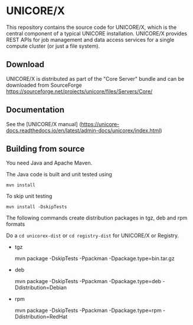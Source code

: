 # UNICORE/X

This repository contains the source code for UNICORE/X, which is the
central component of a typical UNICORE installation.
UNICORE/X provides REST APIs for job management and data access
services for a single compute cluster (or just a file system).

## Download

UNICORE/X is distributed as part of the "Core Server" bundle and
can be downloaded from SourceForge
https://sourceforge.net/projects/unicore/files/Servers/Core/

## Documentation

See the [UNICORE/X manual] 
(https://unicore-docs.readthedocs.io/en/latest/admin-docs/unicorex/index.html)

## Building from source

You need Java and Apache Maven.

The Java code is built and unit tested using

    mvn install

To skip unit testing

    mvn install -DskipTests

The following commands create distribution packages
in tgz, deb and rpm formats

Do a `cd unicorex-dist` or `cd registry-dist` for UNICORE/X or
Registry.


 * tgz

    mvn package -DskipTests -Ppackman -Dpackage.type=bin.tar.gz

 * deb

    mvn package -DskipTests -Ppackman -Dpackage.type=deb -Ddistribution=Debian

 * rpm

    mvn package -DskipTests -Ppackman -Dpackage.type=rpm -Ddistribution=RedHat

